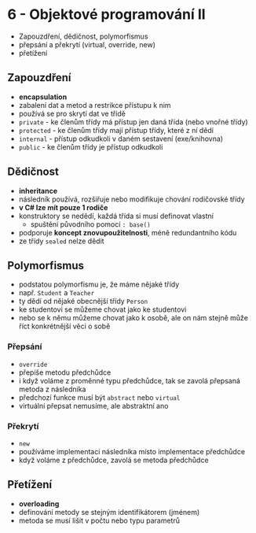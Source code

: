 # 6 - Objektové programování II
 - Zapouzdření, dědičnost, polymorfismus
 - přepsání a překrytí (virtual, override, new)
 - přetížení

## Zapouzdření
 - __encapsulation__
 - zabalení dat a metod a restrikce přístupu k nim
 - používá se pro skrytí dat ve třídě
 - `private` - ke členům třídy má přístup jen daná třída (nebo vnořné třídy)
 - `protected` - ke členům třídy mají přístup třídy, které z ní dědí
 - `internal` - přístup odkudkoli v daném sestavení (exe/knihovna)
 - `public` - ke členům třídy je přístup odkudkoli

## Dědičnost
 - __inheritance__
 - následník používá, rozšiřuje nebo modifikuje chování rodičovské třídy
 - **v C# lze mít pouze 1 rodiče**
 - konstruktory se nedědí, každá třída si musí definovat vlastní
   - spuštění původního pomocí `: base()`
 - podporuje **koncept znovupoužitelnosti**, méně redundantního kódu
 - ze třídy `sealed` nelze dědit

## Polymorfismus
 - podstatou polymorfismu je, že máme nějaké třídy
 - např. `Student` a `Teacher`
 - ty dědí od nějaké obecnější třídy `Person`
 - ke studentovi se můžeme chovat jako ke studentovi
 - nebo se k němu můžeme chovat jako k osobě, ale on nám stejně může říct konkrétnější věci o sobě

### Přepsání
 - `override`
 - přepíše metodu předchůdce
 - i když voláme z proměnné typu předchůdce, tak se zavolá přepsaná metoda z následníka
 - předchozí funkce musí být `abstract` nebo `virtual`
 - virtuální přepsat nemusíme, ale abstraktní ano

### Překrytí
 - `new`
 - používáme implementaci následníka místo implementace předchůdce
 - když voláme z předchůdce, zavolá se metoda předchůdce

## Přetížení
 - __overloading__
 - definování metody se stejným identifikátorem (jménem)
 - metoda se musí lišit v počtu nebo typu parametrů
